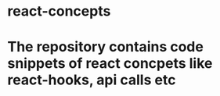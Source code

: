 # react-concepts
# The repository contains code snippets of react concpets like react-hooks, api calls etc
